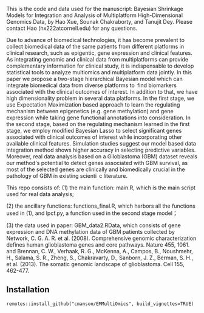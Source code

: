 This is the code and data used for the manuscript: Bayesian Shrinkage Models for Integration and Analysis of Multiplatform High-Dimensional Genomics Data, by Hao Xue, Sounak Chakraborty, and Tanujit Dey. Please contact Hao (hx222atcornell.edu) for any questions. 

Due to advance of biomedical technologies, it has become prevalent to collect biomedical data of the same patients from different platforms in clinical research, such as epigentic, gene expression and clinical features. As integrating genomic and clinical data from multiplatforms can provide complementary information for clinical study, it is indispensable to develop statistical tools to analyze multiomics and multiplatform data jointly. In this paper we propose a two-stage hierarchical Bayesian model which can integrate biomedical data from diverse platforms to find biomarkers associated with the clinical outcomes of interest. In addition to that, we have high dimensionality problem in several data platforms. In the first stage, we use Expectation Maximization based approach to learn the regulating mechanism between epigenetics (e.g. gene methylation) and gene expression while taking gene functional annotations into consideration. In the second stage, based on the regulating mechanism learned in the first stage, we employ modified Bayesian Lasso to select significant genes associated with clinical outcomes of interest while incorporating other available clinical features. Simulation studies suggest our model based data integration method shows higher accuracy in selecting predictive variables. Moreover, real data analysis based on a Giloblastoma (GBM) dataset reveals our method's potential to detect genes associated with GBM survival, as most of the selected genes are clinically and biomedically crucial in the pathology of GBM in existing scienti c literature.

This repo consists of:
(1) the main function: main.R, which is the main script used for real data analysis; 

(2) the ancillary functions: functions_final.R, which harbors all the functions used in (1), and lpcf.py, a function used in the second stage model；

(3) the data used in paper: GBM_data2.RData, which consists of gene expression and DNA methylation data of GBM patients collected by Network, C. G. A. R. et al. (2008). Comprehensive genomic characterization defines human glioblastoma genes and core pathways. Nature 455, 1061. and Brennan, C. W., Verhaak, R. G., McKenna, A., Campos, B., Noushmehr, H., Salama, S. R., Zheng, S., Chakravarty, D., Sanborn, J. Z., Berman, S. H., et al. (2013). The somatic genomic landscape of glioblastoma. Cell 155, 462-477.

## Installation
```
remotes::install_github("cmansoo/EMMultiOmics", build_vignettes=TRUE)
```
